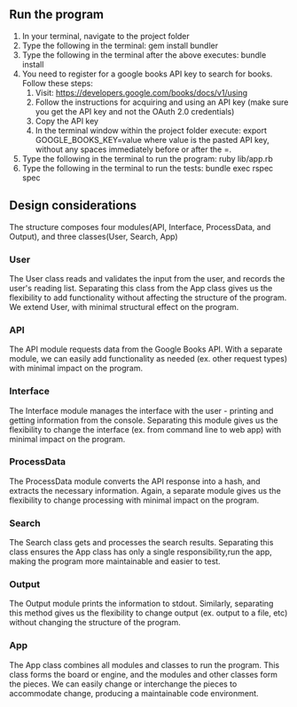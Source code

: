 ## Run the program
1. In your terminal, navigate to the project folder
2. Type the following in the terminal: gem install bundler
3. Type the following in the terminal after the above executes: bundle install
4. You need to register for a google books API key to search for books.  Follow these steps:
    1. Visit: https://developers.google.com/books/docs/v1/using
    2. Follow the instructions for acquiring and using an API key (make sure you get the API key and not the OAuth 2.0 credentials)
    3. Copy the API key
    4. In the terminal window within the project folder execute: 
        export GOOGLE_BOOKS_KEY=value
       where value is the pasted API key, without any spaces immediately before or after the =.  
5. Type the following in the terminal to run the program: ruby lib/app.rb
6. Type the following in the terminal to run the tests: bundle exec rspec spec

## Design considerations
The structure composes four modules(API, Interface, ProcessData, and Output), and three classes(User, Search, App)

### User
The User class reads and validates the input from the user, and records the user's reading list.  Separating this class from the App class gives us the flexibility to add functionality without affecting the structure of the program.  We extend User, with minimal structural effect on the program. 

### API
The API module requests data from the Google Books API.  With a separate module, we can easily add functionality as needed (ex. other request types) with minimal impact on the program. 

### Interface
The Interface module manages the interface with the user - printing and getting information from the console.  Separating this module gives us the flexibility to change the interface (ex. from command line to web app) with minimal impact on the program.

### ProcessData
The ProcessData module converts the API response into a hash, and extracts the necessary information.  Again, a separate module gives us the flexibility to change processing with minimal impact on the program.

### Search
The Search class gets and processes the search results.  Separating this class ensures the App class has only a single responsibility,run the app, making the program more maintainable and easier to test.

### Output
The Output module prints the information to stdout.  Similarly, separating this method gives us the flexibility to change output (ex. output to a file, etc) without changing the structure of the program.

### App
The App class combines all modules and classes to run the program. This class forms the board or engine, and the modules and other classes form the pieces.  We can easily change or interchange the pieces to accommodate change, producing a maintainable code environment. 